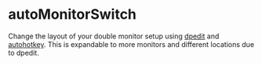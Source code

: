 # autoMonitorSwitch
Change the layout of your double monitor setup using [dpedit](https://github.com/programmer2514/DPEdit) and [autohotkey](https://www.autohotkey.com). This is expandable to more monitors and different locations due to dpedit.
